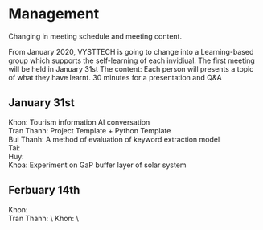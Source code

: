 # Management

Changing in meeting schedule and meeting content. 
 
From January 2020, VYSTTECH is going to change into a Learning-based group which supports the self-learning of each invidiual.
The first meeting will be held in January 31st 
The content: 
Each person will presents a topic of what they have learnt. 
30 minutes for a presentation and Q&A

## January 31st
Khon: Tourism information AI conversation \
Tran Thanh: Project Template + Python Template \
Bui Thanh: A method of evaluation of keyword extraction model \
Tai: \
Huy: \
Khoa: Experiment on GaP buffer layer of solar system 

## Ferbuary 14th 
Khon: \
Tran Thanh: \ 
Khon: \
